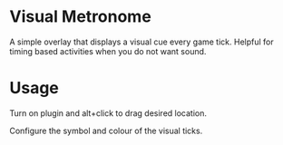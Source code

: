 # Visual Metronome
A simple overlay that displays a visual cue every game tick. Helpful for timing based activities when you do not want sound.

# Usage
Turn on plugin and alt+click to drag desired location.

Configure the symbol and colour of the visual ticks.
